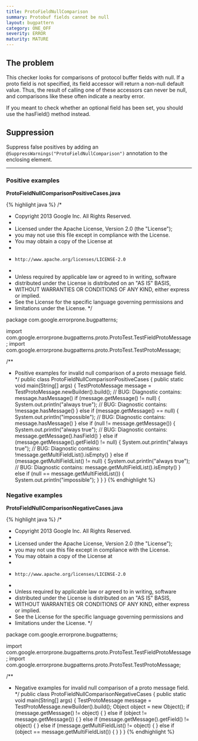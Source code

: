 ```yaml
---
title: ProtoFieldNullComparison
summary: Protobuf fields cannot be null
layout: bugpattern
category: ONE_OFF
severity: ERROR
maturity: MATURE
---
```


<!--
*** AUTO-GENERATED, DO NOT MODIFY ***
To make changes, edit the @BugPattern annotation or the explanation in docs/bugpattern.
-->

## The problem
This checker looks for comparisons of protocol buffer fields with null. If a proto field is not specified, its field accessor will return a non-null default value. Thus, the result of calling one of these accessors can never be null, and comparisons like these often indicate a nearby error.

If you meant to check whether an optional field has been set, you should use the hasField() method instead.

## Suppression
Suppress false positives by adding an `@SuppressWarnings("ProtoFieldNullComparison")` annotation to the enclosing element.

----------

### Positive examples
__ProtoFieldNullComparisonPositiveCases.java__

{% highlight java %}
/*
 * Copyright 2013 Google Inc. All Rights Reserved.
 *
 * Licensed under the Apache License, Version 2.0 (the "License");
 * you may not use this file except in compliance with the License.
 * You may obtain a copy of the License at
 *
 *     http://www.apache.org/licenses/LICENSE-2.0
 *
 * Unless required by applicable law or agreed to in writing, software
 * distributed under the License is distributed on an "AS IS" BASIS,
 * WITHOUT WARRANTIES OR CONDITIONS OF ANY KIND, either express or implied.
 * See the License for the specific language governing permissions and
 * limitations under the License.
 */

package com.google.errorprone.bugpatterns;

import com.google.errorprone.bugpatterns.proto.ProtoTest.TestFieldProtoMessage;
import com.google.errorprone.bugpatterns.proto.ProtoTest.TestProtoMessage;

/**
 * Positive examples for invalid null comparison of a proto message field.
 */
public class ProtoFieldNullComparisonPositiveCases {
  public static void main(String[] args) {
    TestProtoMessage message = TestProtoMessage.newBuilder().build();
    // BUG: Diagnostic contains: message.hasMessage()
    if (message.getMessage() != null) {
      System.out.println("always true");
    // BUG: Diagnostic contains: !message.hasMessage()
    } else if (message.getMessage() == null) {
      System.out.println("impossible");
    // BUG: Diagnostic contains: message.hasMessage()
    } else if (null != message.getMessage()) {
      System.out.println("always true");
    // BUG: Diagnostic contains: message.getMessage().hasField()
    } else if (message.getMessage().getField() != null) {
      System.out.println("always true");
    // BUG: Diagnostic contains: !message.getMultiFieldList().isEmpty()
    } else if (message.getMultiFieldList() != null) {
      System.out.println("always true");
    // BUG: Diagnostic contains: message.getMultiFieldList().isEmpty()
    } else if (null == message.getMultiFieldList()) {
      System.out.println("impossible");
    }
  }
}
{% endhighlight %}

### Negative examples
__ProtoFieldNullComparisonNegativeCases.java__

{% highlight java %}
/*
 * Copyright 2013 Google Inc. All Rights Reserved.
 *
 * Licensed under the Apache License, Version 2.0 (the "License");
 * you may not use this file except in compliance with the License.
 * You may obtain a copy of the License at
 *
 *     http://www.apache.org/licenses/LICENSE-2.0
 *
 * Unless required by applicable law or agreed to in writing, software
 * distributed under the License is distributed on an "AS IS" BASIS,
 * WITHOUT WARRANTIES OR CONDITIONS OF ANY KIND, either express or implied.
 * See the License for the specific language governing permissions and
 * limitations under the License.
 */

package com.google.errorprone.bugpatterns;

import com.google.errorprone.bugpatterns.proto.ProtoTest.TestFieldProtoMessage;
import com.google.errorprone.bugpatterns.proto.ProtoTest.TestProtoMessage;

/**
 * Negative examples for invalid null comparison of a proto message field.
 */
public class ProtoFieldNullComparisonNegativeCases {
  public static void main(String[] args) {
    TestProtoMessage message = TestProtoMessage.newBuilder().build();
    Object object = new Object();
    if (message.getMessage() != object) {
    } else if (object != message.getMessage()) {
    } else if (message.getMessage().getField() != object) {
    } else if (message.getMultiFieldList() != object) {
    } else if (object == message.getMultiFieldList()) {
    }
  }
}
{% endhighlight %}

